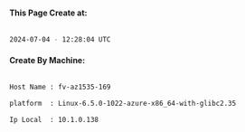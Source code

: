 
   
#### This Page Create at:

```bash

2024-07-04 - 12:28:04 UTC

```

#### Create By Machine:

```bash

Host Name : fv-az1535-169

platform  : Linux-6.5.0-1022-azure-x86_64-with-glibc2.35

Ip Local  : 10.1.0.138

```


